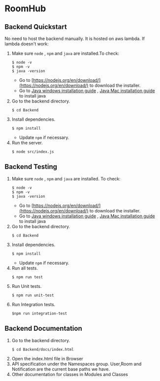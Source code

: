 # RoomHub

## Backend Quickstart
No need to host the backend manually. It is hosted on aws lambda.
If lambda doesn't work:
1. Make sure `node` , `npm` and `java` are installed.To check:
    ```
    $ node -v
    $ npm -v
    $ java -version
    ```
    - Go to [https://nodejs.org/en/download/](https://nodejs.org/en/download/) to download the installer.
    - Go to [Java windows installation guide](https://www.youtube.com/watch?app=desktop&v=jPwrWjEwtrw) , [Java Mac installation guide](https://www.youtube.com/watch?v=PQk9O03cukQ) to install java
2. Go to the backend directory.
    ```
    $ cd Backend
    ```
3. Install dependencies.
    ```
    $ npm install
    ```
    - Update `npm` if necessary.
4. Run the server.
    ```
    $ node src/index.js
    ```

## Backend Testing
1. Make sure `node` , `npm` and `java` are installed. To check:
    ```
    $ node -v
    $ npm -v
    $ java -version
    ```
    - Go to [https://nodejs.org/en/download/](https://nodejs.org/en/download/) to download the installer.
    - Go to [Java windows installation guide](https://www.youtube.com/watch?app=desktop&v=jPwrWjEwtrw) , [Java Mac installation guide](https://www.youtube.com/watch?v=PQk9O03cukQ) to install java
2. Go to the backend directory.
    ```
    $ cd Backend
    ```
3. Install dependencies.
    ```
    $ npm install
    ```
    - Update `npm` if necessary.
4. Run all tests.
    ```
    $ npm run test
    ```
5. Run Unit tests.
   ```
   $ npm run unit-test
    ```
6. Run Integration tests.
   ```
   $npm run integration-test
   ```

## Backend Documentation
1. Go to the backend directory.
    ```
    $ cd Backend/docs/index.html
    ```
2. Open the index.html file in Browser
3. API specification under the Namespaces group. User,Room and Notification are the current base paths we have.
4. Other documentation for classes in Modules and Classes
